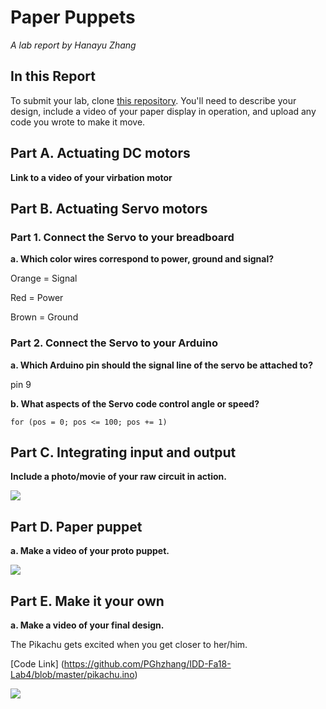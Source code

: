 # Paper Puppets

*A lab report by Hanayu Zhang*

## In this Report

To submit your lab, clone [this repository](https://github.com/FAR-Lab/IDD-Fa18-Lab4). You'll need to describe your design, include a video of your paper display in operation, and upload any code you wrote to make it move.

## Part A. Actuating DC motors

**Link to a video of your virbation motor**

## Part B. Actuating Servo motors

### Part 1. Connect the Servo to your breadboard

**a. Which color wires correspond to power, ground and signal?**

Orange = Signal

Red = Power

Brown = Ground

### Part 2. Connect the Servo to your Arduino

**a. Which Arduino pin should the signal line of the servo be attached to?** 

pin 9 

**b. What aspects of the Servo code control angle or speed?**

```
for (pos = 0; pos <= 100; pos += 1)
```

## Part C. Integrating input and output

**Include a photo/movie of your raw circuit in action.**

[![](http://img.youtube.com/vi/usf_31diIU4/0.jpg)](http://www.youtube.com/watch?v=usf_31diIU4 "")


## Part D. Paper puppet

**a. Make a video of your proto puppet.**

[![](http://img.youtube.com/vi/m004C8thccY/0.jpg)](http://www.youtube.com/watch?v=m004C8thccY "")


## Part E. Make it your own

**a. Make a video of your final design.**

The Pikachu gets excited when you get closer to her/him.

[Code Link] (https://github.com/PGhzhang/IDD-Fa18-Lab4/blob/master/pikachu.ino)

[![](http://img.youtube.com/vi/YfQBDpG5x4g/0.jpg)](http://www.youtube.com/watch?v=YfQBDpG5x4g "")
 
